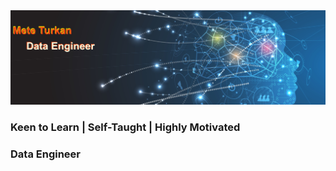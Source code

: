 <img src="im.jpg">
<h3 >Keen to Learn | Self-Taught | Highly Motivated </h3>
<h3 >Data Engineer</h3>
